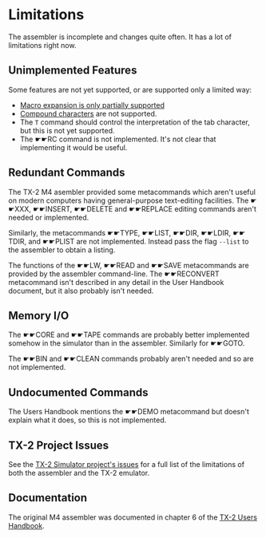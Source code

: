 # Limitations

The assembler is incomplete and changes quite often.  It has a lot of
limitations right now.

## Unimplemented Features

Some features are not yet supported, or are supported only a limited
way:

- [Macro expansion is only partially supported](https://github.com/TX-2/TX-2-simulator/issues/120)
- [Compound characters](compound-characters.md) are not supported.
- The `T` command should control the interpretation of the tab
  character, but this is not yet supported.
- The ☛☛RC command is not implemented. It's not clear that
  implementing it would be useful.

## Redundant Commands

The TX-2 M4 asembler provided some metacommands which aren't useful on
modern computers having general-purpose text-editing facilities.  The
☛☛XXX, ☛☛INSERT, ☛☛DELETE and ☛☛REPLACE editing commands aren't needed
or implemented.

Similarly, the metacommands ☛☛TYPE, ☛☛LIST, ☛☛DIR, ☛☛LDIR, ☛☛TDIR, and
☛☛PLIST are not implemented.  Instead pass the flag `--list` to the
assembler to obtain a listing.

The functions of the ☛☛LW, ☛☛READ and ☛☛SAVE metacommands are provided
by the assembler command-line.  The ☛☛RECONVERT metacommand isn't
described in any detail in the User Handbook document, but it also
probably isn't needed.

## Memory I/O

The ☛☛CORE and ☛☛TAPE commands are probably better implemented somehow
in the simulator than in the assembler.  Similarly for ☛☛GOTO.

The ☛☛BIN and ☛☛CLEAN commands probably aren't needed and so are not
implemented.

## Undocumented Commands

The Users Handbook mentions the ☛☛DEMO metacommand but doesn't explain
what it does, so this is not implemented.


## TX-2 Project Issues

See the [TX-2 Simulator project's
issues](https://github.com/TX-2/TX-2-simulator/issues) for a full list
of the limitations of both the assembler and the TX-2 emulator.

## Documentation

The original M4 assembler was documented in chapter 6 of the [TX-2
Users
Handbook](https://tx-2.github.io/documentation#tx-2-users-handbook).
